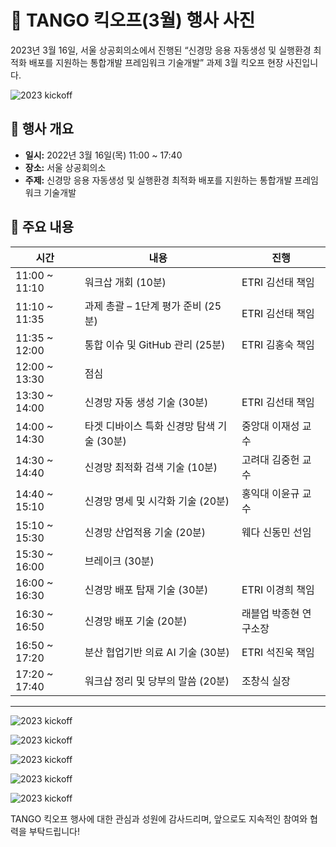 # 📸 TANGO 킥오프(3월) 행사 사진

2023년 3월 16일, 서울 상공회의소에서 진행된 “신경망 응용 자동생성 및 실행환경 최적화 배포를 지원하는 통합개발 프레임워크 기술개발” 과제 3월 킥오프 현장 사진입니다.

![
 2023 kickoff   
](img/23_kickoff_06.png)



## 📅 행사 개요
- **일시:** 2022년 3월 16일(목) 11:00 ~ 17:40
- **장소:** 서울 상공회의소
- **주제:** 신경망 응용 자동생성 및 실행환경 최적화 배포를 지원하는 통합개발 프레임워크 기술개발

## 🎉 주요 내용
| 시간               | 내용                                     | 진행                      |
|--------------------|------------------------------------------|---------------------------|
| 11:00 ~ 11:10      | 워크삽 개회 (10분)                        | ETRI 김선태 책임          |
| 11:10 ~ 11:35      | 과제 총괄 – 1단계 평가 준비 (25분)        | ETRI 김선태 책임          |
| 11:35 ~ 12:00      | 통합 이슈 및 GitHub 관리 (25분)           | ETRI 김홍숙 책임          |
| 12:00 ~ 13:30      | 점심                                     |                           |
| 13:30 ~ 14:00      | 신경망 자동 생성 기술 (30분)              | ETRI 김선태 책임          |
| 14:00 ~ 14:30      | 타겟 디바이스 특화 신경망 탐색 기술 (30분)| 중앙대 이재성 교수       |
| 14:30 ~ 14:40      | 신경망 최적화 검색 기술 (10분)            | 고려대 김중헌 교수       |
| 14:40 ~ 15:10      | 신경망 명세 및 시각화 기술 (20분)         | 홍익대 이윤규 교수       |
| 15:10 ~ 15:30      | 신경망 산업적용 기술 (20분)               | 웨다 신동민 선임          |
| 15:30 ~ 16:00      | 브레이크 (30분)                           |                           |
| 16:00 ~ 16:30      | 신경망 배포 탑재 기술 (30분)              | ETRI 이경희 책임          |
| 16:30 ~ 16:50      | 신경망 배포 기술 (20분)                   | 래블업 박종현 연구소장    |
| 16:50 ~ 17:20      | 분산 협업기반 의료 AI 기술 (30분)         | ETRI 석진욱 책임          |
| 17:20 ~ 17:40      | 워크샵 정리 및 당부의 말씀 (20분)         | 조창식 실장               |

---


![
 2023 kickoff   
](img/23_kickoff_01.png)


![
 2023 kickoff   
](img/23_kickoff_02.png)


![
 2023 kickoff   
](img/23_kickoff_03.png)

![
 2023 kickoff   
](img/23_kickoff_04.png)

![
 2023 kickoff   
](img/23_kickoff_05.png)



TANGO 킥오프 행사에 대한 관심과 성원에 감사드리며, 앞으로도 지속적인 참여와 협력을 부탁드립니다!
